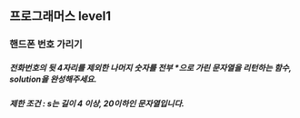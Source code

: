 ## 프로그래머스 level1
### 핸드폰 번호 가리기
##### 전화번호의 뒷 4자리를 제외한 나머지 숫자를 전부 *으로 가린 문자열을 리턴하는 함수, solution을 완성해주세요.

##### 제한 조건 : s는 길이 4 이상, 20이하인 문자열입니다.
